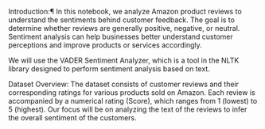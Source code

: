 Introduction:¶
In this notebook, we analyze Amazon product reviews to understand the sentiments behind customer feedback. The goal is to determine whether reviews are generally positive, negative, or neutral. Sentiment analysis can help businesses better understand customer perceptions and improve products or services accordingly.

We will use the VADER Sentiment Analyzer, which is a tool in the NLTK library designed to perform sentiment analysis based on text.

Dataset Overview:
The dataset consists of customer reviews and their corresponding ratings for various products sold on Amazon. Each review is accompanied by a numerical rating (Score), which ranges from 1 (lowest) to 5 (highest). Our focus will be on analyzing the text of the reviews to infer the overall sentiment of the customers.
